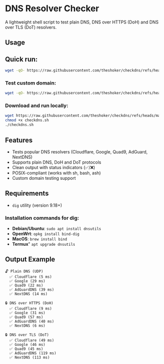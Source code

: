 # DNS Resolver Checker

A lightweight shell script to test plain DNS, DNS over HTTPS (DoH) and DNS over TLS (DoT) resolvers.

## Usage
## Quick run:
```bash
wget -qO- https://raw.githubusercontent.com/theshoker/checkdns/refs/heads/main/checkdns.sh | sh
```

### Test custom domain:
```bash
wget -qO- https://raw.githubusercontent.com/theshoker/checkdns/refs/heads/main/checkdns.sh | sh -s example.com
```

### Download and run locally:
```bash
wget https://raw.githubusercontent.com/theshoker/checkdns/refs/heads/main/checkdns.sh
chmod +x checkdns.sh
./checkdns.sh
```

## Features

- Tests popular DNS resolvers (Cloudflare, Google, Quad9, AdGuard, NextDNS)
- Supports plain DNS, DoH and DoT protocols
- Clean output with status indicators (✅/❌)
- POSIX-compliant (works with sh, bash, ash)
- Custom domain testing support

## Requirements

- `dig` utility (version 9.18+)

### Installation commands for dig:
- **Debian/Ubuntu**: `sudo apt install dnsutils`
- **OpenWrt**: `opkg install bind-dig`
- **MacOS**: `brew install bind`
- **Termux**" `apt upgrade dnsutils`

## Output Example

```
🔓 Plain DNS (UDP)
  ✅ Cloudflare (5 ms)
  ✅ Google (29 ms)
  ✅ Quad9 (22 ms)
  ✅ AdGuardDNS (39 ms)
  ✅ NextDNS (14 ms)

🔒 DNS over HTTPS (DoH)
  ✅ Cloudflare (9 ms)
  ✅ Google (31 ms)
  ✅ Quad9 (57 ms)
  ✅ AdGuardDNS (40 ms)
  ✅ NextDNS (6 ms)

🔒 DNS over TLS (DoT)
  ✅ Cloudflare (49 ms)
  ✅ Google (46 ms)
  ✅ Quad9 (45 ms)
  ✅ AdGuardDNS (119 ms)
  ✅ NextDNS (113 ms)
```